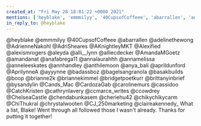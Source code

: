 ```yaml
---
created_at: "Fri May 28 18:01:22 +0000 2021"
mentions: ['heyblake', 'emmmilyy', '40CupsofCoffeee', 'abarrallen', 'adelinethewong', 'AdrienneNakohl', 'AdriSheares', 'AKnightleyMKT', 'Alexified', 'alexismrogers', 'aleyda', 'alliecdecker', 'AmandaMGoetz', 'amandanat', 'anafabrega11', 'annalaurahhh', 'annamelissa', 'anneleeskates', 'annhandley', 'anthilemoon', 'aprildunford', 'ayyynne', 'badassboz', 'bagelsangranola', 'boop', 'brianne2k', 'briannekimmel', 'brittanyinbrief', 'bysandylin', 'Cands_Mac', 'CardozaGab', 'carolinemurs', 'cassidoo', 'cathrynlavery', 'ccmarce_writes', 'ccowdrey', 'ChelseaCastle', 'chikychikycarm', 'ChiThukral', 'chrystalwooten', 'CJ_250marketing', 'claireakennedy_']
in_reply_to: @heyblake
---
```


@heyblake @emmmilyy @40CupsofCoffeee @abarrallen @adelinethewong @AdrienneNakohl @AdriSheares @AKnightleyMKT @Alexified @alexismrogers @aleyda @alli__lynn @alliecdecker @AmandaMGoetz @amandanat @anafabrega11 @annalaurahhh @annamelissa @anneleeskates @annhandley @anthilemoon @anya_bali @aprildunford @AprilynneA @ayyynne @badassboz @bagelsangranola @basakbuilds @boop @brianne2k @briannekimmel @bridgetpoetkurr @brittanyinbrief @bysandylin @Cands_Mac @CardozaGab @carolinemurs @cassidoo @CatchKristen @cathrynlavery @ccmarce_writes @ccowdrey @ChelseaCastle @chendabunkasem @cheriehu42 @chikychikycarm @ChiThukral @chrystalwooten @CJ_250marketing @claireakennedy_ What a list, Blake! Went through all followed those I wasn't already.  Thanks for putting it together!